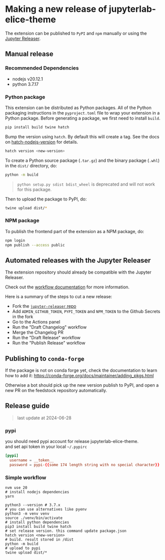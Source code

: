 # Making a new release of jupyterlab-elice-theme

The extension can be published to `PyPI` and `npm` manually or using the [Jupyter Releaser](https://github.com/jupyter-server/jupyter_releaser).

## Manual release

### Recommended Dependencies

- nodejs v20.12.1
- python 3.7.17

### Python package

This extension can be distributed as Python
packages. All of the Python
packaging instructions in the `pyproject.toml` file to wrap your extension in a
Python package. Before generating a package, we first need to install `build`.

```bash
pip install build twine hatch
```

Bump the version using `hatch`. By default this will create a tag.
See the docs on [hatch-nodejs-version](https://github.com/agoose77/hatch-nodejs-version#semver) for details.

```bash
hatch version <new-version>
```

To create a Python source package (`.tar.gz`) and the binary package (`.whl`) in the `dist/` directory, do:

```bash
python -m build
```

> `python setup.py sdist bdist_wheel` is deprecated and will not work for this package.

Then to upload the package to PyPI, do:

```bash
twine upload dist/*
```

### NPM package

To publish the frontend part of the extension as a NPM package, do:

```bash
npm login
npm publish --access public
```

## Automated releases with the Jupyter Releaser

The extension repository should already be compatible with the Jupyter Releaser.

Check out the [workflow documentation](https://github.com/jupyter-server/jupyter_releaser#typical-workflow) for more information.

Here is a summary of the steps to cut a new release:

- Fork the [`jupyter-releaser` repo](https://github.com/jupyter-server/jupyter_releaser)
- Add `ADMIN_GITHUB_TOKEN`, `PYPI_TOKEN` and `NPM_TOKEN` to the Github Secrets in the fork
- Go to the Actions panel
- Run the "Draft Changelog" workflow
- Merge the Changelog PR
- Run the "Draft Release" workflow
- Run the "Publish Release" workflow

## Publishing to `conda-forge`

If the package is not on conda forge yet, check the documentation to learn how to add it: https://conda-forge.org/docs/maintainer/adding_pkgs.html

Otherwise a bot should pick up the new version publish to PyPI, and open a new PR on the feedstock repository automatically.

## Release guide

> last update at 2024-06-28

### pypi

you should need pypi account for release jupyterlab-elice-theme.  
and set api token in your local `~/.pypirc`

```conf
[pypi]
  username = __token__
  password = pypi-{{some 174 length string with no special character}}
```

### Simple workflow

```shell
nvm use 20
# install nodejs dependencies
yarn

python3 --version # 3.7.x
# you can use alternatives like pyenv
python3 -m venv venv
source ./venv/bin/activate
# install python dependencies
pip3 install build twine hatch
# set release version. this command update package.json
hatch version <new-version>
# build. result stored in /dist
python -m build
# upload to pypi
twine upload dist/*
```
